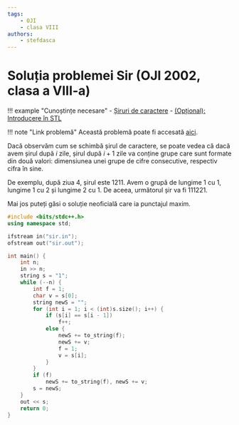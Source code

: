 ```yaml
---
tags:
    - OJI
    - clasa VIII
authors:
    - stefdasca
---
```


# Soluția problemei Sir (OJI 2002, clasa a VIII-a)

!!! example "Cunoștințe necesare"
    - [Șiruri de caractere](../../../../cppintro/strings.md)
    - [(Opțional): Introducere în STL](../../../../cppintro/stl.md)


!!! note "Link problemă"
    Această problemă poate fi accesată [aici](https://kilonova.ro/problems/707/).

Dacă observăm cum se schimbă șirul de caractere, se poate vedea că dacă avem șirul după $i$ zile, șirul după $i+1$ zile va conține grupe care sunt formate din două valori: dimensiunea unei grupe de cifre consecutive, respectiv cifra în sine. 

De exemplu, după ziua 4, șirul este 1211. Avem o grupă de lungime 1 cu 1, lungime 1 cu 2 și lungime 2 cu 1. De aceea, următorul șir va fi 111221.

Mai jos puteți găsi o soluție neoficială care ia punctajul maxim.

```cpp
#include <bits/stdc++.h>
using namespace std;

ifstream in("sir.in");
ofstream out("sir.out");

int main() {
    int n;
    in >> n;
    string s = "1";
    while (--n) {
        int f = 1;
        char v = s[0];
        string newS = "";
        for (int i = 1; i < (int)s.size(); i++) {
            if (s[i] == s[i - 1])
                f++;
            else {
                newS += to_string(f);
                newS += v;
                f = 1;
                v = s[i];
            }
        }
        if (f)
            newS += to_string(f), newS += v;
        s = newS;
    }
    out << s;
    return 0;
}
```